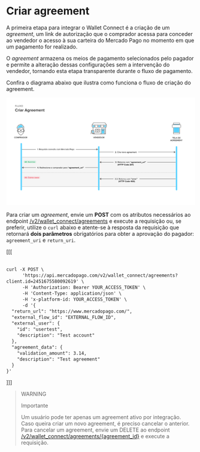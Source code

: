 # Criar agreement

A primeira etapa para integrar o Wallet Connect é a criação de um _agreement_, um link de autorização que o comprador acessa para conceder ao vendedor o acesso à sua carteira do Mercado Pago no momento em que um pagamento for realizado. 

O _agreement_ armazena os meios de pagamento selecionados pelo pagador e permite a alteração dessas configurações sem a intervenção do vendedor, tornando esta etapa transparente durante o fluxo de pagamento.

Confira o diagrama abaixo que ilustra como funciona o fluxo de criação do agreement.

![Criar agreement](/images/wallet-connect/new-create-agreement.pt.png)

Para criar um _agreement_, envie um **POST** com os atributos necessários ao endpoint [/v2/wallet_connect/agreements](/developers/pt/reference/wallet_connect/_wallet_connect_agreements/post) e execute a requisição ou, se preferir, utilize o `curl` abaixo e atente-se à resposta da requisição que retornará **dois parâmetros** obrigatórios para obter a aprovação do pagador: `agreement_uri` e `return_uri`. 

[[[
```curl

curl -X POST \
      'https://api.mercadopago.com/v2/wallet_connect/agreements?client.id=2451675580092619' \
      -H 'Authorization: Bearer YOUR_ACCESS_TOKEN' \
      -H 'Content-Type: application/json' \ 
      -H 'x-platform-id: YOUR_ACCESS_TOKEN' \
      -d '{
  "return_url": "https://www.mercadopago.com/",
  "external_flow_id": "EXTERNAL_FLOW_ID",
  "external_user": {
    "id": "usertest",
    "description": "Test account"
  },
  "agreement_data": {
    "validation_amount": 3.14,
    "description": "Test agreement"
  }
}'
```
]]]

> WARNING
>
> Importante
>
> Um usuário pode ter apenas um agreement ativo por integração. Caso queira criar um novo agreement, é preciso cancelar o anterior. Para cancelar um agreement, envie um DELETE ao endpoint [/v2/wallet_connect/agreements/{agreement_id}](/developers/pt/reference/wallet_connect/_wallet_connect_agreements_agreement_id/delete) e execute a requisição.

